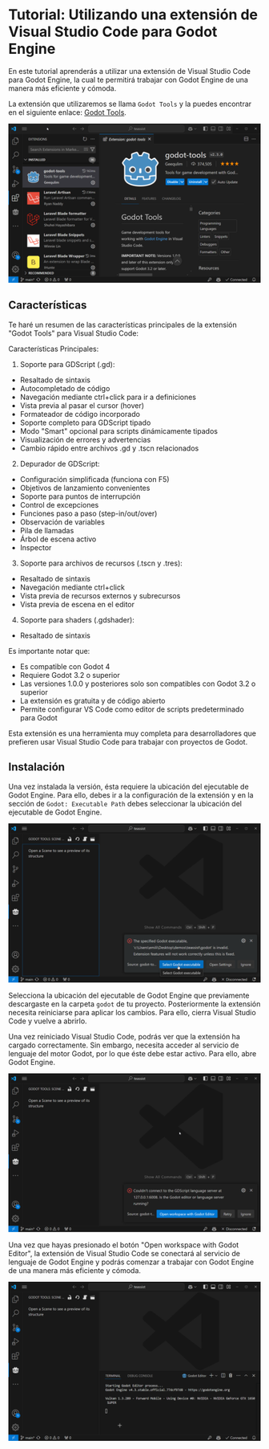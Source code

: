 # Tutorial: Utilizando una extensión de Visual Studio Code para Godot Engine
En este tutorial aprenderás a utilizar una extensión de Visual Studio Code para Godot Engine, la cual te permitirá trabajar con Godot Engine de una manera más eficiente y cómoda.

La extensión que utilizaremos se llama `Godot Tools` y la puedes encontrar en el siguiente enlace: [Godot Tools](https://marketplace.visualstudio.com/items?itemName=geequlim.godot-tools).

![alt text](image-8.png)

## Características
Te haré un resumen de las características principales de la extensión "Godot Tools" para Visual Studio Code:

Características Principales:

1. Soporte para GDScript (.gd):
- Resaltado de sintaxis
- Autocompletado de código
- Navegación mediante ctrl+click para ir a definiciones
- Vista previa al pasar el cursor (hover)
- Formateador de código incorporado
- Soporte completo para GDScript tipado
- Modo "Smart" opcional para scripts dinámicamente tipados
- Visualización de errores y advertencias
- Cambio rápido entre archivos .gd y .tscn relacionados

2. Depurador de GDScript:
- Configuración simplificada (funciona con F5)
- Objetivos de lanzamiento convenientes
- Soporte para puntos de interrupción
- Control de excepciones
- Funciones paso a paso (step-in/out/over)
- Observación de variables
- Pila de llamadas
- Árbol de escena activo
- Inspector

3. Soporte para archivos de recursos (.tscn y .tres):
- Resaltado de sintaxis
- Navegación mediante ctrl+click
- Vista previa de recursos externos y subrecursos
- Vista previa de escena en el editor

4. Soporte para shaders (.gdshader):
- Resaltado de sintaxis

Es importante notar que:
- Es compatible con Godot 4
- Requiere Godot 3.2 o superior
- Las versiones 1.0.0 y posteriores solo son compatibles con Godot 3.2 o superior
- La extensión es gratuita y de código abierto
- Permite configurar VS Code como editor de scripts predeterminado para Godot

Esta extensión es una herramienta muy completa para desarrolladores que prefieren usar Visual Studio Code para trabajar con proyectos de Godot.

## Instalación

Una vez instalada la versión, ésta requiere la ubicación del ejecutable de Godot Engine. Para ello, debes ir a la configuración de la extensión y en la sección de `Godot: Executable Path` debes seleccionar la ubicación del ejecutable de Godot Engine.

![alt text](image-5.png)

Selecciona la ubicación del ejecutable de Godot Engine que previamente descargaste en la carpeta `godot` de tu proyecto. Posteriormente la extensión necesita reiniciarse para aplicar los cambios. Para ello, cierra Visual Studio Code y vuelve a abrirlo.

Una vez reiniciado Visual Studio Code, podrás ver que la extensión ha cargado correctamente. Sin embargo, necesita acceder al servicio de lenguaje del motor Godot, por lo que éste debe estar activo. Para ello, abre Godot Engine.

![alt text](image-6.png)

Una vez que hayas presionado el botón "Open workspace with Godot Editor", la extensión de Visual Studio Code se conectará al servicio de lenguaje de Godot Engine y podrás comenzar a trabajar con Godot Engine de una manera más eficiente y cómoda.

![alt text](image-7.png)
